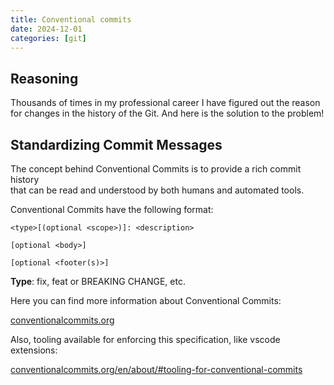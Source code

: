 ```yaml
---
title: Conventional commits
date: 2024-12-01
categories: [git]
---
```


## Reasoning

Thousands of times in my professional career I have figured out the reason for changes in the history of the Git.
And here is the solution to the problem!

## Standardizing Commit Messages

The concept behind Conventional Commits is to provide a rich commit history  
that can be read and understood by both humans and automated tools.

Conventional Commits have the following format:

```code
<type>[(optional <scope>)]: <description>

[optional <body>]

[optional <footer(s)>]
```

**Type**: fix, feat or BREAKING CHANGE, etc.

Here you can find more information about Conventional Commits:

[conventionalcommits.org](https://www.conventionalcommits.org)

Also, tooling available for enforcing this specification, like vscode extensions:

[conventionalcommits.org/en/about/#tooling-for-conventional-commits](https://www.conventionalcommits.org/en/about/#tooling-for-conventional-commits)
